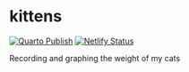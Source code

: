 # kittens

[![Quarto Publish](https://github.com/shepherdjerred/kittens/actions/workflows/netlify.yml/badge.svg)](https://github.com/shepherdjerred/kittens/actions/workflows/netlify.yml)
[![Netlify Status](https://api.netlify.com/api/v1/badges/f17de8f4-0da9-4cfa-9733-985b8e999cb4/deploy-status)](https://app.netlify.com/sites/sj-kittens/deploys)

Recording and graphing the weight of my cats
